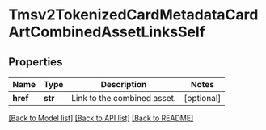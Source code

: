 # Tmsv2TokenizedCardMetadataCardArtCombinedAssetLinksSelf

## Properties
Name | Type | Description | Notes
------------ | ------------- | ------------- | -------------
**href** | **str** | Link to the combined asset.  | [optional] 

[[Back to Model list]](../README.md#documentation-for-models) [[Back to API list]](../README.md#documentation-for-api-endpoints) [[Back to README]](../README.md)


